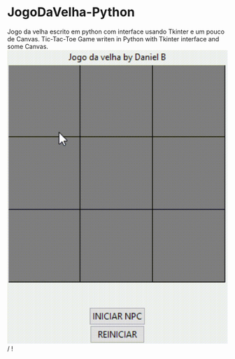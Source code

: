# JogoDaVelha-Python
Jogo da velha escrito em python com interface usando Tkinter e um pouco de Canvas.
Tic-Tac-Toe Game writen in Python with Tkinter interface and some Canvas.
![ Alt text](TicTacToeDEMO.gif) / ! [](TicTacToeDEMO.gif)
